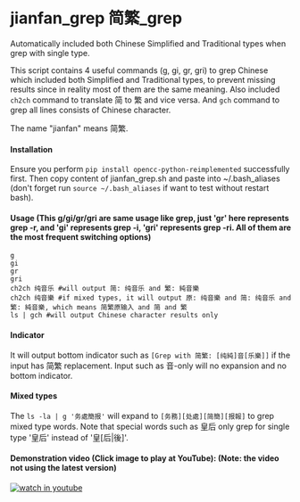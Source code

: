 # jianfan_grep 简繁_grep
Automatically included both Chinese Simplified and Traditional types when grep with single type. 

This script contains 4 useful commands (g, gi, gr, gri) to grep Chinese which included both Simplified and Traditional types, to prevent missing results since in reality most of them are the same meaning. Also included `ch2ch` command to translate 简 to 繁 and vice versa. And `gch` command to grep all lines consists of Chinese character.

The name "jianfan" means 简繁.

#### Installation
Ensure you perform `pip install opencc-python-reimplemented` successfully first. Then copy content of jianfan_grep.sh and paste into ~/.bash_aliases (don't forget run `source ~/.bash_aliases` if want to test without restart bash). 

#### Usage (This g/gi/gr/gri are same usage like grep, just 'gr' here represents grep -r, and 'gi' represents grep -i, 'gri' represents grep -ri. All of them are the most frequent switching options)
    g
    gi
    gr 
    gri
    ch2ch 纯音乐 #will output 简: 纯音乐 and 繁: 純音樂
    ch2ch 纯音樂 #if mixed types, it will output 原: 纯音樂 and 简: 纯音乐 and 繁: 純音樂, which means 简繁原输入 and 简 and 繁
    ls | gch #will output Chinese character results only

#### Indicator
It will output bottom indicator such as `[Grep with 简繁: [纯純]音[乐樂]]` if the input has 简繁 replacement. Input such as 音-only will no expansion and no bottom indicator.

#### Mixed types
The `ls -la | g '务處簡报'` will expand to `[务務][处處][简簡][报報]` to grep mixed type words. Note that special words such as 皇后 only grep for single type '皇后' instead of '皇[后|後]'.
 
#### Demonstration video (Click image to play at YouTube): (Note: the video not using the latest version) ##

[![watch in youtube](https://i.ytimg.com/vi/7FWCxhxNVwc/hqdefault.jpg)](https://www.youtube.com/watch?v=7FWCxhxNVwc "jianfan_grep")

